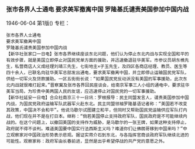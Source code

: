 ### 张市各界人士通电  要求美军撤离中国  罗隆基氏谴责美国参加中国内战

1946-06-04
第1版()
专栏：

    张市各界人士通电
    要求美军撤离中国
    罗隆基氏谴责美国参加中国内战
    【新华社张家口一日电】张市各界继续座谈东北问题，他们认为停止东北内战与实现全国和平的有效步骤，就是美国立即停止对国民党单方面的援助，并迅速撤退驻华美军。市参议员胡东樵先生，私营商店人义成经理刘靖三先生，七街地主×子玉先生，及四区各商店经理、教员、医生等四十余人，已联名向驻华美军总部发出通电，要求美军撤离中国，并立即停止运输国民党军队，供给一切军火及贷款援助。一区五街街长说：“如果国民党反动派没有美国的军事援助，此次东北内战就很难打起来。”晋察冀及张市各界回民座谈会，给南京军事三人小组的通电中，要求驻华美军当局，为珍贵中美两国人民的友谊，应迅速停止对国民党的一切军事援助。
    【新华社延安一日电】合众社南京三十一日讯：罗根报导：民主同盟发言人，谴责美国参加中国内战，为国民党政府运输军队武器军火赴东北。民主同盟领袖罗隆基语记者称：“美国若不改变其政策，中国决不会和平”。他说马歇尔试图建立和平，但同时又帮助国民党运输供应军队打内战，他们现在并不是在打日本。继称：“倘若美国停止支持政府军队，国民政府是不可能继续内战的。在这个问题上，以撤回美国的支持作为威胁，是马歇尔的一张王牌，如果这种支持停止，政府就不得不谈判。难道美国要中国实行法西斯主义吗？难道你们让佛朗哥移到中国来吗？”中立观察家对中国政治形势表示悲观。据证实蒋介石到东北，与各指挥官商谈政府军队继续北进的可能性。观察家称：政府军由长春前进，显然是出乎希望停战的共产党的意愿之外。
